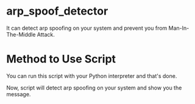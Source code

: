 # arp_spoof_detector

It can detect arp spoofing on your system and prevent you from Man-In-The-Middle Attack.

# Method to Use Script

You can run this script with your Python interpreter and that's done.

Now, script will detect arp spoofing on your system and show you the message.
